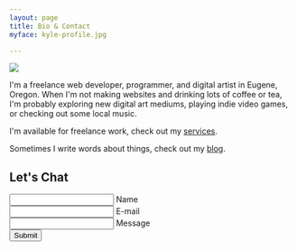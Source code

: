 ```yaml
---
layout: page
title: Bio & Contact
myface: kyle-profile.jpg

---
```

<img class="myface" src="{{ site.cloudinary_url }}/w_250/{{ page.myface }}">

I'm a freelance web developer, programmer, and digital artist in Eugene, Oregon. When I'm not making websites and drinking lots of coffee or tea, I'm probably exploring new digital art mediums, playing indie video games, or checking out some local music.

I'm available for freelance work, check out my [services](/services/).

Sometimes I write words about things, check out my [blog](/blog/).

## Let's Chat

<form name="Contact Page" netlify method="POST" class="contact-form floating-labels">
<div class="form-field-row">
<div class="form-field">
<input id="name" class="input-text" type="text" required>
<label for="name">Name</label>
</div>
<div class="form-field">
<input id="_replyto" class="input-text" type="email" required>
<label for="email">E-mail</label>
</div>
</div>
<div class="form-field">
<input id="message" class="input-text" type="text" required>
<label for="message">Message</label>
</div>
<div class="form-field align-center">
<input class="submit-btn" type="submit" value="Submit">
</div>
<input style="display: none" name="_gotcha">
<input style="display: none" name="_next" value="/thanks/">
</form>